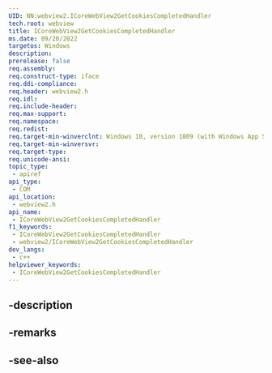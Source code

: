 ```yaml
---
UID: NN:webview2.ICoreWebView2GetCookiesCompletedHandler
tech.root: webview
title: ICoreWebView2GetCookiesCompletedHandler
ms.date: 09/20/2022
targetos: Windows
description: 
prerelease: false
req.assembly: 
req.construct-type: iface
req.ddi-compliance: 
req.header: webview2.h
req.idl: 
req.include-header: 
req.max-support: 
req.namespace: 
req.redist: 
req.target-min-winverclnt: Windows 10, version 1809 (with Windows App SDK 1.1 or later)
req.target-min-winversvr: 
req.target-type: 
req.unicode-ansi: 
topic_type:
 - apiref
api_type:
 - COM
api_location:
 - webview2.h
api_name:
 - ICoreWebView2GetCookiesCompletedHandler
f1_keywords:
 - ICoreWebView2GetCookiesCompletedHandler
 - webview2/ICoreWebView2GetCookiesCompletedHandler
dev_langs:
 - c++
helpviewer_keywords:
 - ICoreWebView2GetCookiesCompletedHandler
---
```


## -description

## -remarks

## -see-also

